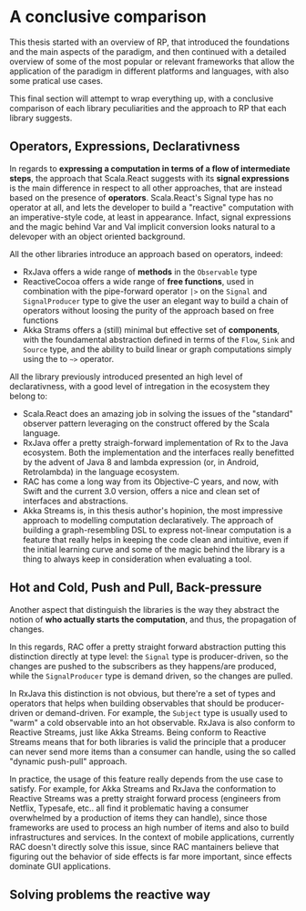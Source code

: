 # A conclusive comparison

This thesis started with an overview of RP, that introduced the foundations and the main aspects of the paradigm, and then continued with a detailed overview of some of the most popular or relevant frameworks that allow the application of the paradigm in different platforms and languages, with also some pratical use cases.

This final section will attempt to wrap everything up, with a conclusive comparison of each library peculiarities and the approach to RP that each library suggests.

## Operators, Expressions, Declarativness

In regards to **expressing a computation in terms of a flow of intermediate steps**, the approach that Scala.React suggests with its **signal expressions** is the main difference in respect to all other approaches, that are instead based on the presence of **operators**.
Scala.React's Signal type has no operator at all, and lets the developer to build a "reactive" computation with an imperative-style code, at least in appearance. Infact, signal expressions and the magic behind Var and Val implicit conversion looks natural to a delevoper with an object oriented background.

All the other libraries introduce an approach based on operators, indeed:
- RxJava offers a wide range of **methods** in the `Observable` type
- ReactiveCocoa offers a wide range of **free functions**, used in combination with the pipe-forward operator `|>` on the `Signal` and `SignalProducer` type to give the user an elegant way to build a chain of operators without loosing the purity of the approach based on free functions
- Akka Strams offers a (still) minimal but effective set of **components**, with the foundamental abstraction defined in terms of the `Flow`, `Sink` and `Source` type, and the ability to build linear or graph computations simply using the to `~>` operator.

All the library previously introduced presented an high level of declarativness, with a good level of intregation in the ecosystem they belong to:
- Scala.React does an amazing job in solving the issues of the "standard" observer pattern leveraging on the construct offered by the Scala language.
- RxJava offer a pretty straigh-forward implementation of Rx to the Java ecosystem. Both the implementation and the interfaces really benefitted by the advent of Java 8 and lambda expression (or, in Android, Retrolambda) in the language ecosystem.
- RAC has come a long way from its Objective-C years, and now, with Swift and the current 3.0 version, offers a nice and clean set of interfaces and abstractions.
- Akka Streams is, in this thesis author's hopinion, the most impressive approach to modelling computation declaratively. The approach of building a graph-resembling DSL to express not-linear computation is a feature that really helps in keeping the code clean and intuitive, even if the initial learning curve and some of the magic behind the library is a thing to always keep in consideration when evaluating a tool.

## Hot and Cold, Push and Pull, Back-pressure

Another aspect that distinguish the libraries is the way they abstract the notion of **who actually starts the computation**, and thus, the propagation of changes.

In this regards, RAC offer a pretty straight forward abstraction putting this distinction directly at type level: the `Signal` type is producer-driven, so the changes are pushed to the subscribers as they happens/are produced, while the `SignalProducer` type is demand driven, so the changes are pulled.

In RxJava this distinction is not obvious, but there're a set of types and operators that helps when building observables that should be producer-driven or demand-driven. For example, the `Subject` type is usually used to "warm" a cold observable into an hot observable. RxJava is also conform to Reactive Streams, just like Akka Streams.
Being conform to Reactive Streams means that for both libraries is valid the principle that a producer can never send more items than a consumer can handle, using the so called "dynamic push-pull" approach.

In practice, the usage of this feature really depends from the use case to satisfy. For example, for Akka Streams and RxJava the conformation to Reactive Streams was a pretty straight forward process (engineers from Netflix, Typesafe, etc.. all find it problematic having a consumer overwhelmed by a production of items they can handle), since those frameworks are used to process an high number of items and also to build infrastructures and services.
In the context of mobile applications, currently RAC doesn't directly solve this issue, since RAC mantainers believe that figuring out the behavior of side effects is far more important, since effects dominate GUI applications.

## Solving problems the reactive way


